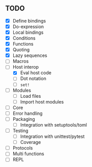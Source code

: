 ## TODO

- [x] Define bindings
- [x] Do-expression
- [x] Local bindings
- [x] Conditions
- [x] Functions
- [x] Quoting
- [x] Lazy sequences
- [ ] Macros
- [ ] Host interop
   - [x] Eval host code
   - [ ] Dot notation
   - [ ] `set!`
- [ ] Modules
  - [ ] Load files
  - [ ] Import host modules
- [ ] Core
- [ ] Error handling
- [ ] Packaging
  - [ ] Integration with setuptools/toml
- [ ] Testing
  - [ ] Integration with unittest/pytest
  - [ ] Coverage
- [ ] Protocols
- [ ] Multi functions
- [ ] REPL
